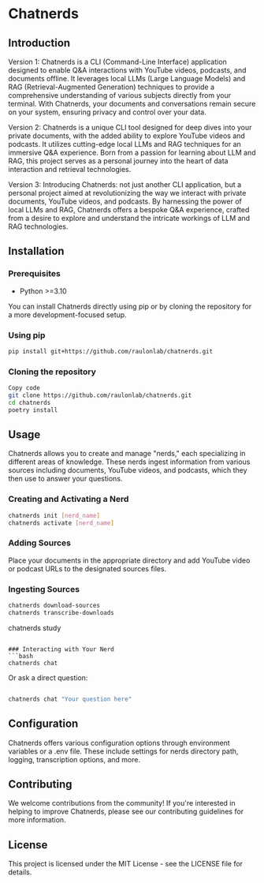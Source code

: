 # Chatnerds

## Introduction

Version 1:
Chatnerds is a CLI (Command-Line Interface) application designed to enable Q&A interactions with YouTube videos, podcasts, and documents offline. It leverages local LLMs (Large Language Models) and RAG (Retrieval-Augmented Generation) techniques to provide a comprehensive understanding of various subjects directly from your terminal. With Chatnerds, your documents and conversations remain secure on your system, ensuring privacy and control over your data.

Version 2:
Chatnerds is a unique CLI tool designed for deep dives into your private documents, with the added ability to explore YouTube videos and podcasts. It utilizes cutting-edge local LLMs and RAG techniques for an immersive Q&A experience. Born from a passion for learning about LLM and RAG, this project serves as a personal journey into the heart of data interaction and retrieval technologies.

Version 3:
Introducing Chatnerds: not just another CLI application, but a personal project aimed at revolutionizing the way we interact with private documents, YouTube videos, and podcasts. By harnessing the power of local LLMs and RAG, Chatnerds offers a bespoke Q&A experience, crafted from a desire to explore and understand the intricate workings of LLM and RAG technologies.



## Installation
### Prerequisites
- Python >=3.10

You can install Chatnerds directly using pip or by cloning the repository for a more development-focused setup.

### Using pip
```bash
pip install git+https://github.com/raulonlab/chatnerds.git
```

### Cloning the repository
```bash
Copy code
git clone https://github.com/raulonlab/chatnerds.git
cd chatnerds
poetry install
```

## Usage

Chatnerds allows you to create and manage "nerds," each specializing in different areas of knowledge. These nerds ingest information from various sources including documents, YouTube videos, and podcasts, which they then use to answer your questions.

### Creating and Activating a Nerd

```bash
chatnerds init [nerd_name]
chatnerds activate [nerd_name]
```

### Adding Sources
Place your documents in the appropriate directory and add YouTube video or podcast URLs to the designated sources files.

### Ingesting Sources
```bash
chatnerds download-sources
chatnerds transcribe-downloads
```
chatnerds study
```

### Interacting with Your Nerd
```bash
chatnerds chat
```

Or ask a direct question:

```bash

chatnerds chat "Your question here"
```

## Configuration
Chatnerds offers various configuration options through environment variables or a .env file. These include settings for nerds directory path, logging, transcription options, and more.

## Contributing
We welcome contributions from the community! If you're interested in helping to improve Chatnerds, please see our contributing guidelines for more information.

## License
This project is licensed under the MIT License - see the LICENSE file for details.
